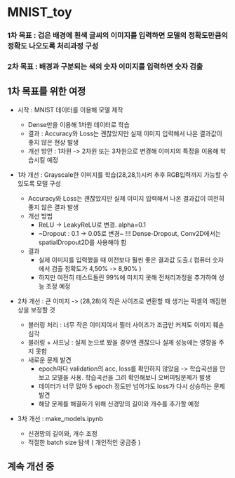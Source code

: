 # MNIST_toy

### 1차 목표 : 검은 배경에 흰색 글씨의 이미지를 입력하면 모델의 정확도만큼의 정확도 나오도록 처리과정 구성
### 2차 목표 : 배경과 구분되는 색의 숫자 이미지를 입력하면 숫자 검출

## 1차 목표를 위한 여정

- 시작 : MNIST 데이터를 이용해 모델 제작
  - Dense만을 이용해 1차원 데이터로 학습
  - 결과 : Accuracy와 Loss는 괜찮았지만 실제 이미지 입력해서 나온 결과값이 좋지 않은 현상 발생
  - 개선 방안 : 1차원 -> 2차원 또는 3차원으로 변경해 이미지의 특정을 이용해 학습시킬 예정
  
- 1차 개선 : Grayscale한 이미지를 학습(28,28,1)시켜 추후 RGB입력까지 가능할 수 있도록 모델 구성
  - Accuracy와 Loss는 괜찮았지만 실제 이미지 입력해서 나온 결과값이 여전히 좋지 않은 결과 발생
  - 개선 방법 
    - ReLU -> LeakyReLU로 변경. alpha=0.1
    - ~Dropout : 0.1 -> 0.05로 변경~ !!! Dense-Dropout, Conv2D에서는 spatialDropout2D를 사용해야 함
  - 결과
    - 실제 이미지를 입력했을 때 이전보다 훨씬 좋은 결과값 도출.( 컴퓨터 숫자에서 검출 정확도가 4,50% -> 8,90% )
    - 하지만 여전히 테스트돌린 99%에 미치지 못해 전처리과정을 추가하여 성능 조정 예정
    
- 2차 개선 : 큰 이미지 -> (28,28)의 작은 사이즈로 변환할 때 생기는 픽셀의 깨짐현상을 보정할 것
  - 블러링 처리 : 너무 작은 이미지여서 필터 사이즈가 조금만 커져도 이미지 훼손 심각
  - 블러링 + 샤프닝 : 실제 눈으로 봤을 경우엔 괜찮으나 실제 성능에는 영향을 주지 못함
  - 새로운 문제 발견
    - epoch마다 validation의 acc, loss를 확인하지 않았음 -> 학습곡선을 안 보고 모델을 사용. 학습곡선을 그려 확인해보니 오버피팅문제가 발생
    - 데이터가 너무 많아 5 epoch 정도만 넘어가도 loss가 다시 상승하는 문제 발견
    - 해당 문제를 해결하기 위해 신경망의 길이와 개수를 추가할 예정
  
- 3차 개선 : make_models.ipynb
  - 신경망의 길이와, 개수 조정
  - 적절한 batch size 탐색 ( 개인적인 궁금증 )
 
## 계속 개선 중
